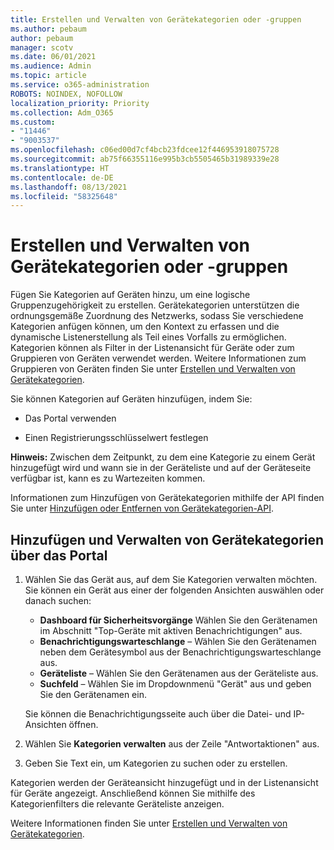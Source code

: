 ```yaml
---
title: Erstellen und Verwalten von Gerätekategorien oder -gruppen
ms.author: pebaum
author: pebaum
manager: scotv
ms.date: 06/01/2021
ms.audience: Admin
ms.topic: article
ms.service: o365-administration
ROBOTS: NOINDEX, NOFOLLOW
localization_priority: Priority
ms.collection: Adm_O365
ms.custom:
- "11446"
- "9003537"
ms.openlocfilehash: c06ed00d7cf4bcb23fdcee12f446953918075728
ms.sourcegitcommit: ab75f66355116e995b3cb5505465b31989339e28
ms.translationtype: HT
ms.contentlocale: de-DE
ms.lasthandoff: 08/13/2021
ms.locfileid: "58325648"
---
```

# <a name="create-and-manage-device-tags-or-groups"></a>Erstellen und Verwalten von Gerätekategorien oder -gruppen

Fügen Sie Kategorien auf Geräten hinzu, um eine logische Gruppenzugehörigkeit zu erstellen. Gerätekategorien unterstützen die ordnungsgemäße Zuordnung des Netzwerks, sodass Sie verschiedene Kategorien anfügen können, um den Kontext zu erfassen und die dynamische Listenerstellung als Teil eines Vorfalls zu ermöglichen. Kategorien können als Filter in der Listenansicht für Geräte oder zum Gruppieren von Geräten verwendet werden. Weitere Informationen zum Gruppieren von Geräten finden Sie unter [Erstellen und Verwalten von Gerätekategorien](https://docs.microsoft.com/microsoft-365/security/defender-endpoint/machine-tags).

Sie können Kategorien auf Geräten hinzufügen, indem Sie:

- Das Portal verwenden

- Einen Registrierungsschlüsselwert festlegen
 
**Hinweis:** Zwischen dem Zeitpunkt, zu dem eine Kategorie zu einem Gerät hinzugefügt wird und wann sie in der Geräteliste und auf der Geräteseite verfügbar ist, kann es zu Wartezeiten kommen.

Informationen zum Hinzufügen von Gerätekategorien mithilfe der API finden Sie unter [Hinzufügen oder Entfernen von Gerätekategorien-API](https://docs.microsoft.com/microsoft-365/security/defender-endpoint/add-or-remove-machine-tags).

## <a name="add-and-manage-device-tags-using-the-portal"></a>Hinzufügen und Verwalten von Gerätekategorien über das Portal

1. Wählen Sie das Gerät aus, auf dem Sie Kategorien verwalten möchten. Sie können ein Gerät aus einer der folgenden Ansichten auswählen oder danach suchen:

    - **Dashboard für Sicherheitsvorgänge** Wählen Sie den Gerätenamen im Abschnitt "Top-Geräte mit aktiven Benachrichtigungen" aus.
    - **Benachrichtigungswarteschlange** – Wählen Sie den Gerätenamen neben dem Gerätesymbol aus der Benachrichtigungswarteschlange aus.
    - **Geräteliste** – Wählen Sie den Gerätenamen aus der Geräteliste aus.
    - **Suchfeld** – Wählen Sie im Dropdownmenü "Gerät" aus und geben Sie den Gerätenamen ein.

    Sie können die Benachrichtigungsseite auch über die Datei- und IP-Ansichten öffnen.

1. Wählen Sie **Kategorien verwalten** aus der Zeile "Antwortaktionen" aus.

1. Geben Sie Text ein, um Kategorien zu suchen oder zu erstellen.

Kategorien werden der Geräteansicht hinzugefügt und in der Listenansicht für Geräte angezeigt. Anschließend können Sie mithilfe des Kategorienfilters die relevante Geräteliste anzeigen.

Weitere Informationen finden Sie unter [Erstellen und Verwalten von Gerätekategorien](https://docs.microsoft.com/microsoft-365/security/defender-endpoint/machine-tags).